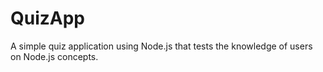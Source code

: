 # QuizApp
A simple quiz application using Node.js that tests the knowledge of users on Node.js concepts.
